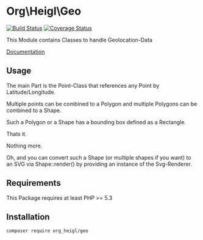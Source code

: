 # Org\Heigl\Geo

[![Build Status](https://travis-ci.org/heiglandreas/geo.svg?branch=master)](https://travis-ci.org/heiglandreas/geo)
[![Coverage Status](https://coveralls.io/repos/github/heiglandreas/geo/badge.svg?branch=master)](https://coveralls.io/github/heiglandreas/geo?branch=master)


This Module contains Classes to handle Geolocation-Data

[Documentation](https://heiglandreas.github.io/geo/)

## Usage

The main Part is the Point-Class that references any Point by 
Latitude/Longitude.

Multiple points can be combined to a Polygon and multiple Polygons can be 
combined to a Shape.

Such a Polygon or a Shape has a bounding box defined as a Rectangle.

Thats it.

Nothing more.

Oh, and you can convert such a Shape (or multiple shapes if you want) to an SVG
via Shape::render() by providing an instance of the Svg-Renderer.

## Requirements

This Package requires at least PHP >= 5.3

## Installation

    composer require org_heigl/geo
